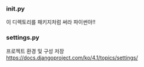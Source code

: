 ### __init__.py
이 디렉토리를 패키지처럼 써라 파이썬아!!

### settings.py
프로젝트 환경 및 구성 저장
https://docs.djangoproject.com/ko/4.1/topics/settings/